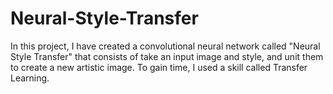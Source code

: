 # Neural-Style-Transfer

In this project, I have created a convolutional neural network called "Neural Style Transfer" that consists of take an input image and style, and unit them to create a new artistic image. To gain time, I used a skill called Transfer Learning.
